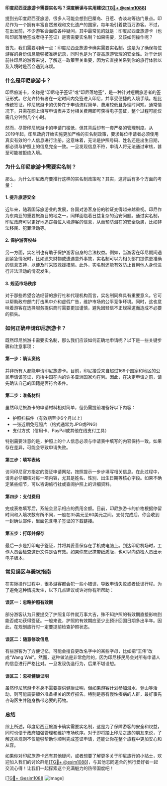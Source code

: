 **印度尼西亚旅游卡需要实名吗？深度解读与实用建议[[TG💪+ @esim1088](https://t.me/s/esim1088)]**

提到去印度尼西亚旅游，很多人可能会想到巴厘岛、日惹、峇淡岛等热门景点。印尼作为一个拥有丰富自然景观和文化遗产的国家，每年吸引着数百万游客。不过，在出发前，不少游客会面临各种疑问，其中最常见的就是：印度尼西亚旅游卡（也叫印尼落地签或者电子签证）是否需要实名制？如果需要，又该如何操作呢？

首先，我们需要明确一点：印度尼西亚旅游卡确实需要实名制。这是为了确保每位游客的身份信息能够被准确记录，同时也是为了提高旅游管理的安全性。对于计划前往印尼的游客来说，了解这一政策至关重要，因为它直接关系到你的旅行体验以及入境时是否会遇到麻烦。

### **什么是印尼旅游卡？**

印尼旅游卡，全称是“印尼电子签证”或“印尼落地签”，是一种针对短期旅游者的签证形式。它允许持有者在一定时间内免签进入印尼，并享受便捷的入境手续。相比传统签证，印尼旅游卡的优势在于申请流程简单、费用较低且办理时间短。通常情况下，只需在网上填写申请表并支付相关费用即可获得电子签证，整个过程可能仅需几分钟到几个小时。

然而，尽管印尼旅游卡的申请门槛低，但其背后却有一套严格的管理制度。从2019年起，印尼政府开始实施更加严格的实名制政策，要求每位申请者必须使用真实有效的个人信息进行注册。这意味着，无论是护照号码、姓名还是出生日期，都必须与护照上的信息完全一致。一旦发现信息不符，申请人将无法通过审核，甚至可能被拒绝入境。

### **为什么印尼旅游卡需要实名制？**

那么，为什么印尼政府要推行这样的实名制政策呢？其实，这背后有多个方面的考量：

#### **1. 提升旅游安全**
近年来，随着国际旅游业的发展，各国对游客身份的验证变得越来越重视。印尼作为东南亚的重要旅游目的地之一，同样面临着日益复杂的治安问题。通过实名制，印尼政府可以更好地追踪每位入境游客的信息，从而预防潜在的安全隐患，比如非法移民、犯罪活动等。

#### **2. 保护游客权益**
另一方面，实名制也有助于保护游客自身的合法权益。例如，当游客在印尼期间遇到紧急情况时，比如遗失财物或遭遇意外事故，实名制可以为相关部门提供更准确的信息支持，以便及时采取救援措施。此外，实名制还能有效防止冒用他人身份进行非法活动的情况发生。

#### **3. 规范市场秩序**
对于那些希望合法经营的旅行社和代理机构而言，实名制同样具有重要意义。它可以帮助政府部门打击黑中介和虚假广告，维护市场的公平竞争环境。同时，这也意味着游客在选择服务提供商时需要更加谨慎，避免因轻信不正规渠道而造成不必要的损失。

### **如何正确申请印尼旅游卡？**

既然印尼旅游卡需要实名制，那么我们应该如何正确地申请呢？以下是一些关键步骤和注意事项：

#### **第一步：确认资格**
并非所有人都能申请印尼旅游卡。目前，印尼接受来自超过169个国家和地区的公民申请该签证，包括中国在内的许多亚洲国家均在列。因此，在决定申请之前，请先确认自己的国籍是否符合条件。

#### **第二步：准备材料**
虽然印尼旅游卡的申请材料相对简单，但仍需提前准备好以下内容：
- 护照扫描件（有效期至少6个月以上）
- 一张近期免冠照片（格式通常为JPG或PNG）
- 支付方式（信用卡、PayPal或其他在线支付工具）

特别需要注意的是，护照上的个人信息必须与申请表中填写的内容保持一致。如果存在差异，可能会导致申请失败。

#### **第三步：填写表格**
访问印尼官方指定的签证申请网站，按照提示一步步填写相关信息。在此过程中，请务必仔细核对每一项内容，尤其是姓名、性别、出生日期等核心字段。如果不确定某些细节，可以咨询旅行社或查阅护照上的详细资料。

#### **第四步：支付费用**
完成表格填写后，系统会显示相应的费用金额。目前，印尼旅游卡的价格根据停留时间和入境次数有所不同，一般在35美元至60美元之间。支付完成后，你会收到一封确认邮件，里面包含电子签证的下载链接。

#### **第五步：打印并保存**
最后一步是打印电子签证，并将其妥善保存在手机或电脑上。到达印尼机场时，工作人员会检查这份文件是否有效。如果你忘记携带纸质版，也可以向边检人员出示电子版本。

### **常见误区与避坑指南**

在实际操作过程中，很多游客都会犯一些小错误，导致申请失败或者延误行程。为了避免这种情况发生，以下几点建议或许对你有所帮助：

#### **误区一：忽略护照有效期**
部分游客认为只要提交了护照复印件就万事大吉，殊不知护照的有效期直接影响到能否成功获得签证。一般来说，护照的有效期应至少比预计回国日期多出半年。因此，在规划旅行时一定要提前检查护照状态。

#### **误区二：随意修改信息**
有些游客为了方便记忆，可能会擅自更改名字中的某些字母，比如把“王伟”改成“Wang Wei”。然而，这种做法是非常危险的，因为印尼移民局会对所有申请人的信息进行严格比对。一旦发现伪造行为，后果不堪设想。

#### **误区三：忽视健康证明**
虽然印尼旅游卡本身不需要提供健康证明，但如果游客计划参加潜水、登山等活动，则可能需要额外准备相关的医疗报告。特别是患有慢性疾病的人群，最好事先咨询医生并随身携带必要的药物。

### **总结**

综上所述，印度尼西亚旅游卡确实需要实名制，这是为了保障游客的安全和权益，同时也便于政府加强管理和维护市场秩序。对于即将踏上印尼之旅的朋友来说，了解这些规则不仅能够帮助你顺利完成签证申请，还能让你在整个旅程中更加安心和从容。

如果你对印尼旅游卡还有其他疑问，或者想要了解更多关于印尼旅行的小贴士，欢迎加入我们的讨论群组[[TG💪+ @esim1088](https://t.me/s/esim1088)]，与其他志同道合的旅行爱好者一起交流心得！让我们一起探索这个充满魅力的热带国度吧！

[[TG💪+ @esim1088](https://t.me/s/esim1088) ![Image](https://i.postimg.cc/4NQfJmqS/Snipaste-2025-05-13-00-14-12.png)]
